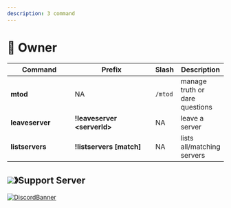 ```yaml
---
description: 3 command
---
```


# 🔏 Owner

<table><thead><tr><th width="138">Command</th><th width="180">Prefix</th><th>Slash</th><th>Description</th></tr></thead><tbody><tr><td><strong>mtod</strong></td><td>NA</td><td><code>/mtod</code></td><td>manage truth or dare questions</td></tr><tr><td><strong>leaveserver</strong></td><td><strong>!leaveserver &#x3C;serverId></strong></td><td>NA</td><td>leave a server</td></tr><tr><td><strong>listservers</strong></td><td><strong>!listservers [match]</strong></td><td>NA</td><td>lists all/matching servers</td></tr></tbody></table>

## ![](https://cdn.discordapp.com/emojis/1036083490292244493.png)》Support Server

[![DiscordBanner](https://invidget.switchblade.xyz/uMgS9evnmv)](https://discord.gg/uMgS9evnmv)
